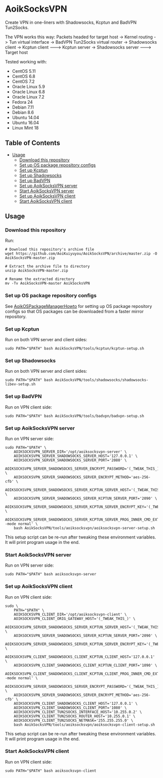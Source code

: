 # AoikSocksVPN
Create VPN in one-liners with Shadowsocks, Kcptun and BadVPN Tun2Socks.

The VPN works this way: Packets headed for target host -> Kernel routing -> Tun virtual interface -> BadVPN Tun2Socks virtual router -> Shadowsocks client -> Kcptun client ---> Kcptun server -> Shadowsocks server ---> Target host

Tested working with:
- CentOS 5.11
- CentOS 6.8
- CentOS 7.2
- Oracle Linux 5.9
- Oracle Linux 6.8
- Oracle Linux 7.2
- Fedora 24
- Debian 7.11
- Debian 8.6
- Ubuntu 14.04
- Ubuntu 16.04
- Linux Mint 18

## Table of Contents
- [Usage](#usage)
  - [Download this repository](#download-this-repository)
  - [Set up OS package repository configs](#set-up-os-package-repository-configs)
  - [Set up Kcptun](#set-up-kcptun)
  - [Set up Shadowsocks](#set-up-shadowsocks)
  - [Set up BadVPN](#set-up-badvpn)
  - [Set up AoikSocksVPN server](#set-up-aoiksocksvpn-server)
  - [Start AoikSocksVPN server](#start-aoiksocksvpn-server)
  - [Set up AoikSocksVPN client](#set-up-aoiksocksvpn-client)
  - [Start AoikSocksVPN client](#start-aoiksocksvpn-client)

## Usage

### Download this repository
Run:
```
# Download this repository's archive file
wget https://github.com/AoiKuiyuyou/AoikSocksVPN/archive/master.zip -O AoikSocksVPN-master.zip

# Extract the archive file to directory
unzip AoikSocksVPN-master.zip

# Rename the extracted directory
mv -Tv AoikSocksVPN-master AoikSocksVPN
```

### Set up OS package repository configs
See [AoikOSPackageManagerHowto](https://github.com/AoiKuiyuyou/AoikOSPackageManagerHowto/)
for setting up OS package repository configs so that OS packages can be
downloaded from a faster mirror repository.

### Set up Kcptun
Run on both VPN server and client sides:
```
sudo PATH="$PATH" bash AoikSocksVPN/tools/kcptun/kcptun-setup.sh
```

### Set up Shadowsocks
Run on both VPN server and client sides:
```
sudo PATH="$PATH" bash AoikSocksVPN/tools/shadowsocks/shadowsocks-libev-setup.sh
```

### Set up BadVPN
Run on VPN client side:
```
sudo PATH="$PATH" bash AoikSocksVPN/tools/badvpn/badvpn-setup.sh
```

### Set up AoikSocksVPN server
Run on VPN server side:
```
sudo PATH="$PATH" \
    AOIKSOCKSVPN_SERVER_DIR='/opt/aoiksocksvpn-server' \
    AOIKSOCKSVPN_SERVER_SHADOWSOCKS_SERVER_HOST='127.0.0.1' \
    AOIKSOCKSVPN_SERVER_SHADOWSOCKS_SERVER_PORT='2080' \
    AOIKSOCKSVPN_SERVER_SHADOWSOCKS_SERVER_ENCRYPT_PASSWORD='(_TWEAK_THIS_)' \
    AOIKSOCKSVPN_SERVER_SHADOWSOCKS_SERVER_ENCRYPT_METHOD='aes-256-cfb' \
    AOIKSOCKSVPN_SERVER_SHADOWSOCKS_SERVER_KCPTUN_SERVER_HOST='(_TWEAK_THIS_)' \
    AOIKSOCKSVPN_SERVER_SHADOWSOCKS_SERVER_KCPTUN_SERVER_PORT='2090' \
    AOIKSOCKSVPN_SERVER_SHADOWSOCKS_SERVER_KCPTUN_SERVER_ENCRYPT_KEY='(_TWEAK_THIS_)' \
    AOIKSOCKSVPN_SERVER_SHADOWSOCKS_SERVER_KCPTUN_SERVER_PROG_INNER_CMD_EXTRA_OPTS='--mode normal' \
    bash AoikSocksVPN/tools/aoiksocksvpn/aoiksocksvpn-server-setup.sh
```

This setup script can be re-run after tweaking these environment variables. It will
print program usage in the end.

### Start AoikSocksVPN server
Run on VPN server side:
```
sudo PATH="$PATH" bash aoiksocksvpn-server
```

### Set up AoikSocksVPN client
Run on VPN client side:
```
sudo \
    PATH="$PATH" \
    AOIKSOCKSVPN_CLIENT_DIR='/opt/aoiksocksvpn-client' \
    AOIKSOCKSVPN_CLIENT_ORIG_GATEWAY_HOST='(_TWEAK_THIS_)' \
    AOIKSOCKSVPN_SERVER_SHADOWSOCKS_SERVER_KCPTUN_SERVER_HOST='(_TWEAK_THIS_)' \
    AOIKSOCKSVPN_SERVER_SHADOWSOCKS_SERVER_KCPTUN_SERVER_PORT='2090' \
    AOIKSOCKSVPN_SERVER_SHADOWSOCKS_SERVER_KCPTUN_SERVER_ENCRYPT_KEY='(_TWEAK_THIS_)' \
    AOIKSOCKSVPN_CLIENT_SHADOWSOCKS_CLIENT_KCPTUN_CLIENT_HOST='127.0.0.1' \
    AOIKSOCKSVPN_CLIENT_SHADOWSOCKS_CLIENT_KCPTUN_CLIENT_PORT='1090' \
    AOIKSOCKSVPN_CLIENT_SHADOWSOCKS_CLIENT_KCPTUN_CLIENT_PROG_INNER_CMD_EXTRA_OPTS='--mode normal' \
    AOIKSOCKSVPN_SERVER_SHADOWSOCKS_SERVER_ENCRYPT_PASSWORD='(_TWEAK_THIS_)' \
    AOIKSOCKSVPN_SERVER_SHADOWSOCKS_SERVER_ENCRYPT_METHOD='aes-256-cfb' \
    AOIKSOCKSVPN_CLIENT_SHADOWSOCKS_CLIENT_HOST='127.0.0.1' \
    AOIKSOCKSVPN_CLIENT_SHADOWSOCKS_CLIENT_PORT='1080' \
    AOIKSOCKSVPN_CLIENT_TUN2SOCKS_INTERFACE_HOST='10.255.0.2' \
    AOIKSOCKSVPN_CLIENT_TUN2SOCKS_ROUTER_HOST='10.255.0.1' \
    AOIKSOCKSVPN_CLIENT_TUN2SOCKS_NETMASK='255.255.255.0' \
    bash AoikSocksVPN/tools/aoiksocksvpn/aoiksocksvpn-client-setup.sh
```

This setup script can be re-run after tweaking these environment variables. It will
print program usage in the end.

### Start AoikSocksVPN client
Run on VPN client side:
```
sudo PATH="$PATH" bash aoiksocksvpn-client
```
